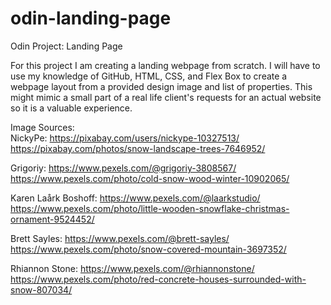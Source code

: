 # odin-landing-page
Odin Project: Landing Page

For this project I am creating a landing webpage from scratch. I will
have to use my knowledge of GitHub, HTML, CSS, and Flex Box to create a
webpage layout from a provided design image and list of properties. This
might mimic a small part of a real life client's requests for an actual
website so it is a valuable experience.

Image Sources:  
NickyPe: https://pixabay.com/users/nickype-10327513/  
https://pixabay.com/photos/snow-landscape-trees-7646952/

Grigoriy: https://www.pexels.com/@grigoriy-3808567/  
https://www.pexels.com/photo/cold-snow-wood-winter-10902065/

Karen Laårk Boshoff: https://www.pexels.com/@laarkstudio/  
https://www.pexels.com/photo/little-wooden-snowflake-christmas-ornament-9524452/

Brett Sayles: https://www.pexels.com/@brett-sayles/  
https://www.pexels.com/photo/snow-covered-mountain-3697352/

Rhiannon Stone: https://www.pexels.com/@rhiannonstone/  
https://www.pexels.com/photo/red-concrete-houses-surrounded-with-snow-807034/
